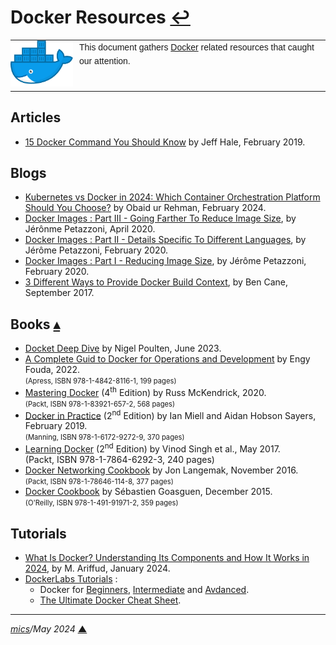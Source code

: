 # <span id="top">Docker Resources</span> <span style="size:25%;">[↩](README.md#top)</span>

<table style="font-family:Helvetica,Arial;line-height:1.6;">
  <tr>
  <td style="border:0;padding:0 10px 0 0;min-width:100px;"><a href="https://www.docker.com/" rel="external"><img style="border:0;" src="./docs/images/moby.png" width="100" alt="Docker project"/></a></td>
  <td style="border:0;padding:0;vertical-align:text-top;">This document gathers <a href="https://www.docker.com/" rel="external">Docker</a> related resources that caught our attention.
  </td>
  </tr>
</table>

## <span id="articles">Articles</span>

- [15 Docker Command You Should Know][article_hale] by Jeff Hale, February 2019.

## <span id="blogs">Blogs</span>

- [Kubernetes vs Docker in 2024: Which Container Orchestration Platform Should You Choose?](https://cloud.folio3.com/blog/kubernetes-vs-docker/) by Obaid ur Rehman, February 2024.
- [Docker Images : Part III - Going Farther To Reduce Image Size][blog_images_3], by Jérônme Petazzoni, April 2020.
- [Docker Images : Part II - Details Specific To Different Languages][blog_images_2], by Jérôme Petazzoni, February 2020.
- [Docker Images : Part I - Reducing Image Size][blog_images_1], by Jérôme Petazzoni, February 2020.
- [3 Different Ways to Provide Docker Build Context][blog_build_context], by Ben Cane, September 2017.

## <span id="books">Books</span> [**&#x25B4;**](#top)

-  [Docket Deep Dive][book_poulton] by Nigel Poulten, June 2023.
- [A Complete Guid to Docker for Operations and Development][book_fouda] by Engy Fouda, 2022.<br/><span style="font-size:80%;">(Apress, ISBN 978-1-4842-8116-1, 199 pages)</span>
- [Mastering Docker][book_mckendrick] (4<sup>th</sup> Edition) by Russ McKendrick, 2020.<br/><span style="font-size:80%;">(Packt, ISBN 978-1-83921-657-2, 568 pages)</span>
- [Docker in Practice][book_miell] (2<sup>nd</sup> Edition) by Ian Miell and Aidan Hobson Sayers, February 2019.<br/><span style="font-size:80%;">(Manning, ISBN  978-1-6172-9272-9, 370 pages)</span>
- [Learning Docker][book_singh] (2<sup>nd</sup> Edition) by Vinod Singh et al., May 2017.<br/><span style="font-siz:80%;">(Packt, ISBN 978-1-7864-6292-3, 240 pages)</span>
- [Docker Networking Cookbook][book_langemak] by Jon Langemak, November 2016.<br/><span style="font-size:80%;">(Packt, ISBN 978-1-78646-114-8, 377 pages)</span>
- [Docker Cookbook][book_goasguen] by Sébastien Goasguen, December 2015.<br/><span style="font-size:80%;">(O'Reilly, ISBN 978-1-491-91971-2, 359 pages)</span>


## <span id="tutorials">Tutorials</span>

- [What Is Docker? Understanding Its Components and How It Works in 2024](https://www.hostinger.co.uk/tutorials/what-is-docker), by M. Ariffud, January 2024.
- [DockerLabs Tutorials](https://dockerlabs.collabnix.com) :
  - Docker for [Beginners](https://dockerlabs.collabnix.com/beginners/README.html), [Intermediate](https://dockerlabs.collabnix.com/intermediate/README.html) and [Avdanced](https://dockerlabs.collabnix.com/advanced/README.html).
  - [The Ultimate Docker Cheat Sheet](https://dockerlabs.collabnix.com/docker/cheatsheet/).

***

*[mics](https://lampwww.epfl.ch/~michelou/)/May 2024* [**&#9650;**](#top)
<span id="bottom">&nbsp;</span>

<!-- link refs -->

[article_hale]: https://towardsdatascience.com/15-docker-commands-you-should-know-970ea5203421
[blog_build_context]: https://www.cloudbees.com/blog/3-different-ways-to-provide-docker-build-context
[blog_images_1]: https://www.ardanlabs.com/blog/2020/02/docker-images-part1-reducing-image-size.html
[blog_images_2]: https://www.ardanlabs.com/blog/2020/02/docker-images-part2-details-specific-to-different-languages.html
[blog_images_3]: https://www.ardanlabs.com/blog/2020/04/docker-images-part3-going-farther-reduce-image-size.html
[book_fouda]: https://www.amazon.com/dp/1484281160
[book_goasguen]: https://www.oreilly.com/library/view/docker-cookbook/9781491919705/
[book_langemak]: https://www.packtpub.com/product/docker-networking-cookbook/9781786461148
[book_mckendrick]: https://
[book_miell]: https://www.manning.com/books/docker-in-practice-second-edition
[book_poulton]: htpps://
[book_singh]: https://www.packtpub.com/product/learning-docker-second-edition/9781786462923
